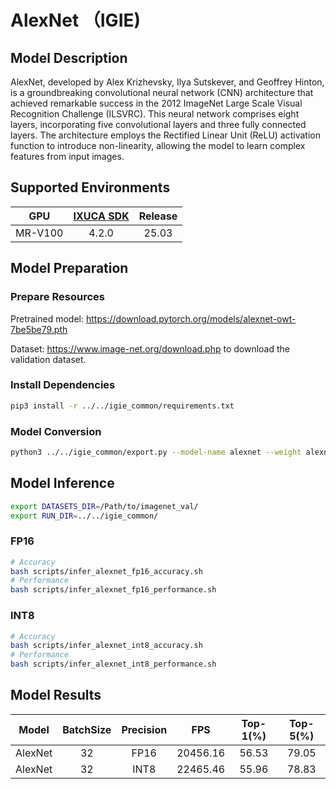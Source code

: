# AlexNet （IGIE)

## Model Description

AlexNet, developed by Alex Krizhevsky, Ilya Sutskever, and Geoffrey Hinton, is a groundbreaking convolutional neural
network (CNN) architecture that achieved remarkable success in the 2012 ImageNet Large Scale Visual Recognition
Challenge (ILSVRC). This neural network comprises eight layers, incorporating five convolutional layers and three fully
connected layers. The architecture employs the Rectified Linear Unit (ReLU) activation function to introduce
non-linearity, allowing the model to learn complex features from input images.

## Supported Environments

| GPU    | [IXUCA SDK](https://gitee.com/deep-spark/deepspark#%E5%A4%A9%E6%95%B0%E6%99%BA%E7%AE%97%E8%BD%AF%E4%BB%B6%E6%A0%88-ixuca) | Release |
| :----: | :----: | :----: |
| MR-V100 | 4.2.0     |  25.03  |

## Model Preparation

### Prepare Resources

Pretrained model: <https://download.pytorch.org/models/alexnet-owt-7be5be79.pth>

Dataset: <https://www.image-net.org/download.php> to download the validation dataset.

### Install Dependencies

```bash
pip3 install -r ../../igie_common/requirements.txt
```

### Model Conversion

```bash
python3 ../../igie_common/export.py --model-name alexnet --weight alexnet-owt-7be5be79.pth --output alexnet.onnx
```

## Model Inference

```bash
export DATASETS_DIR=/Path/to/imagenet_val/
export RUN_DIR=../../igie_common/
```

### FP16

```bash
# Accuracy
bash scripts/infer_alexnet_fp16_accuracy.sh
# Performance
bash scripts/infer_alexnet_fp16_performance.sh
```

### INT8

```bash
# Accuracy
bash scripts/infer_alexnet_int8_accuracy.sh
# Performance
bash scripts/infer_alexnet_int8_performance.sh
```

## Model Results

| Model   | BatchSize | Precision | FPS      | Top-1(%) | Top-5(%) |
| :----: | :----: | :----: | :----: | :----: | :----: |
| AlexNet | 32        | FP16      | 20456.16 | 56.53    | 79.05    |
| AlexNet | 32        | INT8      | 22465.46 | 55.96    | 78.83    |
